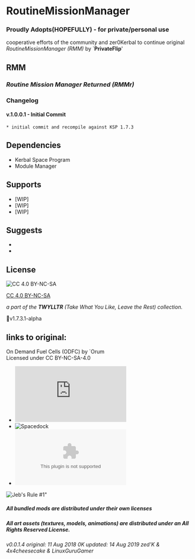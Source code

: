 # RoutineMissionManager
### Proudly Adopts(HOPEFULLY) - for private/personal use  

cooperative efforts of the community and zer0Kerbal to continue original *RoutineMissionManager (RMM)* by `**PrivateFlip**'  

## RMM  
### ***Routine Mission Manager Returned (RMMr)***  

### Changelog 

#### v.1.0.0.1 - Initial Commit
	* initial commit and recompile against KSP 1.7.3

## Dependencies 
 * Kerbal Space Program
 * Module Manager
 
## Supports 
 * [WIP] 
 * [WIP] 
 * [WIP] 
 
## Suggests 
 * 
 * 
 
## License  
![[CC 4.0 BY-NC-SA](https://creativecommons.org/licenses/by-nc-sa/4.0/)](https://i.creativecommons.org/l/by-nc-sa/4.0/88x31.png "CC 4.0 BY-NC-SA")

[CC 4.0 BY-NC-SA](https://creativecommons.org/licenses/by-nc-sa/4.0/)

*a part of the **TWYLLTR** (Take What You Like, Leave the Rest) collection.*  
 
📌v1.7.3.1-alpha  
 
## links to original:  
On Demand Fuel Cells (ODFC) by `Orum  
Licensed under CC BY-NC-SA-4.0  
 * ![KSP Forums](https://forum.kerbalspaceprogram.com/index.php?/topic/138431-112-on-demand-fuel-cells-odfc-v11/) 
 * ![Spacedock](https://spacedock.info/mod/618/ODFC%20-%20On%20Demand%20Fuel%20Cells) 
 * ![Dropbox](https://www.dropbox.com/s/0rpp4138jumvaxq/ODFC_v1.1.zip?dl=0) 
 
 
![Jeb's Rule #1"](https://ic.pics.livejournal.com/asaratov/25113347/1448500/1448500_original.jpg   "Jeb's Rule #1") 
 
 
 
##### All bundled mods are distributed under their own licenses
##### All art assets (textures, models, animations) are distributed under an All Rights Reserved License.

###### v0.0.1.4 original: 11 Aug 2018 0K updated: 14 Aug 2019 zed'K & 4x4cheesecake & LinuxGuruGamer

